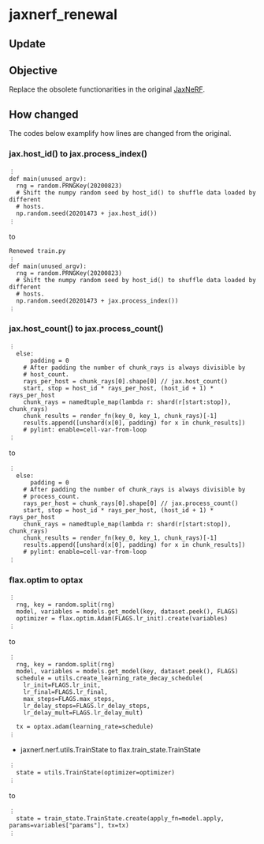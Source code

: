 # jaxnerf_renewal
## Update


## Objective
Replace the obsolete functionarities in the original [JaxNeRF](https://github.com/google-research/google-research/tree/master/jaxnerf).

## How changed
The codes below examplify how lines are changed from the original.

### jax.host_id() to jax.process_index()  
```Original train.py
︙
def main(unused_argv):
  rng = random.PRNGKey(20200823)
  # Shift the numpy random seed by host_id() to shuffle data loaded by different
  # hosts.
  np.random.seed(20201473 + jax.host_id())
︙
```
to
```
Renewed train.py
︙
def main(unused_argv):
  rng = random.PRNGKey(20200823)
  # Shift the numpy random seed by host_id() to shuffle data loaded by different
  # hosts.
  np.random.seed(20201473 + jax.process_index())
︙
```

### jax.host_count() to jax.process_count()
```Original nerf/utils.py  
︙
  else:
      padding = 0
    # After padding the number of chunk_rays is always divisible by
    # host_count.
    rays_per_host = chunk_rays[0].shape[0] // jax.host_count()
    start, stop = host_id * rays_per_host, (host_id + 1) * rays_per_host
    chunk_rays = namedtuple_map(lambda r: shard(r[start:stop]), chunk_rays)
    chunk_results = render_fn(key_0, key_1, chunk_rays)[-1]
    results.append([unshard(x[0], padding) for x in chunk_results])
    # pylint: enable=cell-var-from-loop
︙
```
to
```Renewed nerf/utils.py
︙
  else:
      padding = 0
    # After padding the number of chunk_rays is always divisible by
    # process_count.
    rays_per_host = chunk_rays[0].shape[0] // jax.process_count()
    start, stop = host_id * rays_per_host, (host_id + 1) * rays_per_host
    chunk_rays = namedtuple_map(lambda r: shard(r[start:stop]), chunk_rays)
    chunk_results = render_fn(key_0, key_1, chunk_rays)[-1]
    results.append([unshard(x[0], padding) for x in chunk_results])
    # pylint: enable=cell-var-from-loop
︙
```

### flax.optim to optax  
```Original train.py
︙
  rng, key = random.split(rng)
  model, variables = models.get_model(key, dataset.peek(), FLAGS)
  optimizer = flax.optim.Adam(FLAGS.lr_init).create(variables)
︙
```
to
```Renewed train.py
︙
  rng, key = random.split(rng)
  model, variables = models.get_model(key, dataset.peek(), FLAGS)
  schedule = utils.create_learning_rate_decay_schedule(
    lr_init=FLAGS.lr_init,
    lr_final=FLAGS.lr_final,
    max_steps=FLAGS.max_steps,
    lr_delay_steps=FLAGS.lr_delay_steps,
    lr_delay_mult=FLAGS.lr_delay_mult)
  
  tx = optax.adam(learning_rate=schedule)
︙
```

- jaxnerf.nerf.utils.TrainState to flax.train_state.TrainState
```Original train.py
︙
  state = utils.TrainState(optimizer=optimizer)
︙
```
to
```Renewed train.py
︙
  state = train_state.TrainState.create(apply_fn=model.apply, params=variables["params"], tx=tx)
︙
```